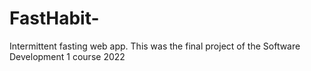 # FastHabit-
 Intermittent fasting web app. This was the final project of the Software Development 1 course 2022

